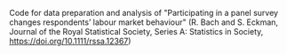 Code for data preparation and analysis of "Participating in a panel survey changes respondents’ labour market behaviour" (R. Bach and S. Eckman, Journal of the Royal Statistical Society, Series A: Statistics in Society, https://doi.org/10.1111/rssa.12367)

